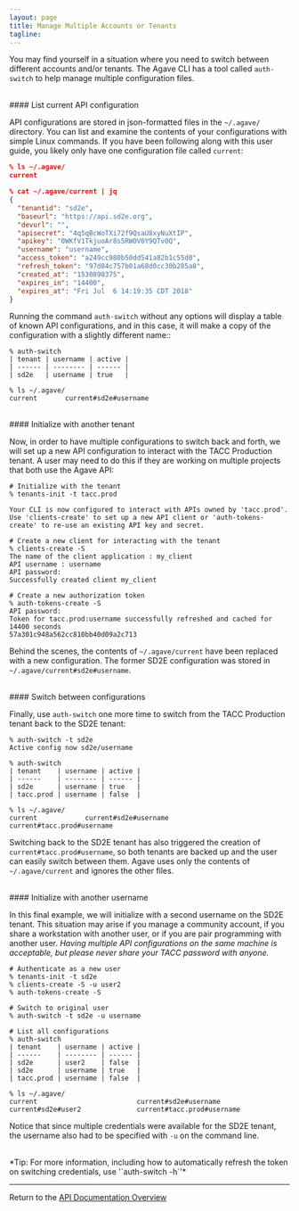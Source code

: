 ```yaml
---
layout: page
title: Manage Multiple Accounts or Tenants
tagline:
---
```


You may find yourself in a situation where you need to switch between different
accounts and/or tenants. The Agave CLI has a tool called `auth-switch` to help
manage multiple configuration files.


<br>
#### List current API configuration

API configurations are stored in json-formatted files in the `~/.agave/` 
directory. You can list and examine the contents of your configurations with
simple Linux commands.  If you have been following along with this user guide,
you likely only have one configuration file called `current`:
``` json
% ls ~/.agave/
current

% cat ~/.agave/current | jq
{
  "tenantid": "sd2e",
  "baseurl": "https://api.sd2e.org",
  "devurl": "",
  "apisecret": "4q5qBcWoTXi72f9QsaU8xyNuXtIP",
  "apikey": "0WKfV1TkjuoAr8s5RWOV0Y9QTv0Q",
  "username": "username",
  "access_token": "a249cc980b50dd541a82b1c55d0",
  "refresh_token": "97d84c757b01a68d0cc30b285a8",
  "created_at": "1530890375",
  "expires_in": "14400",
  "expires_at": "Fri Jul  6 14:19:35 CDT 2018"
}
```

Running the command `auth-switch` without any options will display a table of
known API configurations, and in this case, it will make a copy of the 
configuration with a slightly different name::
```
% auth-switch
| tenant | username | active |
| ------ | -------- | ------ |
| sd2e   | username | true   |

% ls ~/.agave/
current       current#sd2e#username
```

<br>
#### Initialize with another tenant

Now, in order to have multiple configurations to switch back and forth, we will
set up a new API configuration to interact with the TACC Production tenant. A 
user may need to do this if they are working on multiple projects that both use
the Agave API:
```
# Initialize with the tenant
% tenants-init -t tacc.prod

Your CLI is now configured to interact with APIs owned by 'tacc.prod'.
Use 'clients-create' to set up a new API client or 'auth-tokens-create' to re-use an existing API key and secret.

# Create a new client for interacting with the tenant
% clients-create -S
The name of the client application : my_client
API username : username
API password:
Successfully created client my_client

# Create a new authorization token
% auth-tokens-create -S
API password:
Token for tacc.prod:username successfully refreshed and cached for 14400 seconds
57a301c948a562cc810bb40d09a2c713
```

Behind the scenes, the contents of `~/.agave/current` have been replaced with
a new configuration. The former SD2E configuration was stored in 
`~/.agave/current#sd2e#username`.


<br>
#### Switch between configurations

Finally, use `auth-switch` one more time to switch from the TACC Production
tenant back to the SD2E tenant:
```
% auth-switch -t sd2e
Active config now sd2e/username

% auth-switch
| tenant    | username | active |
| ------    | -------- | ------ |
| sd2e      | username | true   |
| tacc.prod | username | false  |

% ls ~/.agave/
current            current#sd2e#username            current#tacc.prod#username
```

Switching back to the SD2E tenant has also triggered the creation of
`current#tacc.prod#username`, so both tenants are backed up and the user can
easily switch between them. Agave uses only the contents of `~/.agave/current`
and ignores the other files.


<br>
#### Initialize with another username

In this final example, we will initialize with a second username on the SD2E
tenant. This situation may arise if you manage a community account, if you share
a workstation with another user, or if you are pair programming with another
user. *Having multiple API configurations on the same machine is acceptable, but
please never share your TACC password with anyone.*
```
# Authenticate as a new user
% tenants-init -t sd2e
% clients-create -S -u user2
% auth-tokens-create -S

# Switch to original user
% auth-switch -t sd2e -u username

# List all configurations
% auth-switch
| tenant    | username | active |
| ------    | -------- | ------ |
| sd2e      | user2    | false  |
| sd2e      | username | true   |
| tacc.prod | username | false  |

% ls ~/.agave/
current                         current#sd2e#username
current#sd2e#user2              current#tacc.prod#username
```

Notice that since multiple credentials were available for the SD2E tenant, the 
username also had to be specified with `-u` on the command line.

<br>
*Tip: For more information, including how to automatically refresh the token on
switching credentials, use '`auth-switch -h`'*

---
Return to the [API Documentation Overview](../index.md)
